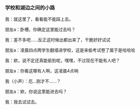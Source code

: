 ### 学校和湖边之间的小路

我：就这里了，看看能不能踩上去。

朋友a：卧槽，你确定这里能过去吗？

我：差不多吧......反正这时候出都出来了，干脆好好试试

朋友a：凌晨四点两学生翻墙进学校，这是来偷考试卷了属于是哈哈哈

我：欸，说不定还真能偷到呢，嘿嘿，不过现在不能有人吧？

朋友a：你看这哪有人啊，这凌晨4点呐

我（小声）：厄...刚才不......？

朋友a：欸，你说这里能进去吗？

我：我去试试去。